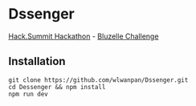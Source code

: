 # Dssenger

[Hack.Summit Hackathon](https://hacksummit.org/) - [Bluzelle Challenge](https://source.deco.network/nitinator/challenge-hacksummit-bluzelle)

## Installation

```
git clone https://github.com/wlwanpan/Dssenger.git
cd Dessenger && npm install
npm run dev
```

